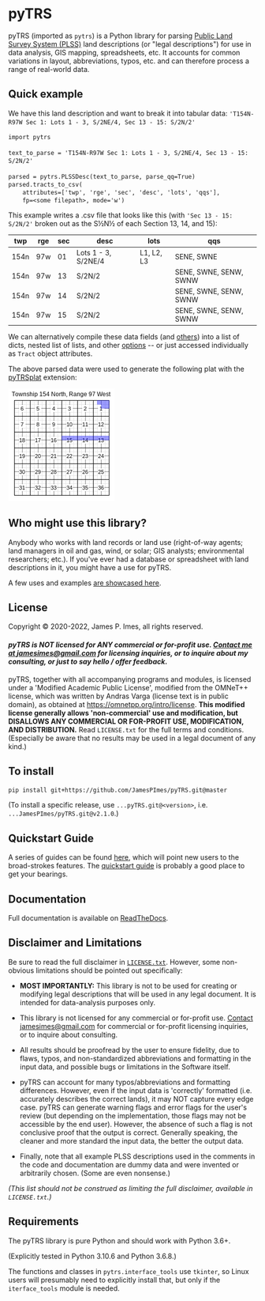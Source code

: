 # pyTRS

pyTRS (imported as `pytrs`) is a Python library for parsing [Public Land Survey System (PLSS)](https://en.wikipedia.org/wiki/Public_Land_Survey_System) land descriptions (or "legal descriptions") for use in data analysis, GIS mapping, spreadsheets, etc. It accounts for common variations in layout, abbreviations, typos, etc. and can therefore process a range of real-world data.

## Quick example

We have this land description and want to break it into tabular data: `'T154N-R97W Sec 1: Lots 1 - 3, S/2NE/4, Sec 13 - 15: S/2N/2'`
```
import pytrs

text_to_parse = 'T154N-R97W Sec 1: Lots 1 - 3, S/2NE/4, Sec 13 - 15: S/2N/2'

parsed = pytrs.PLSSDesc(text_to_parse, parse_qq=True)
parsed.tracts_to_csv(
    attributes=['twp', 'rge', 'sec', 'desc', 'lots', 'qqs'],
    fp=<some filepath>, mode='w')
```
This example writes a .csv file that looks like this (with `'Sec 13 - 15: S/2N/2'` broken out as the S½N½ of each Section 13, 14, and 15):

| twp | rge | sec | desc                | lots |   qqs |
|------|-----|-----|---------------------|------|--------|
| 154n | 97w | 01  | Lots 1 - 3, S/2NE/4 | L1, L2, L3 | SENE, SWNE |
| 154n | 97w | 13  | S/2N/2              | | SENE, SWNE, SENW, SWNW |
| 154n | 97w | 14  | S/2N/2              | | SENE, SWNE, SENW, SWNW |
| 154n | 97w | 15  | S/2N/2              | | SENE, SWNE, SENW, SWNW |

We can alternatively compile these data fields (and [others](guides/guides/tract_attributes.md#tract-attributes)) into a list of dicts, nested list of lists, and other [options](guides/guides/extracting_data.md#extracting-bulk) -- or just accessed individually as `Tract` object attributes.

The above parsed data were used to generate the following plat with the [pyTRSplat](https://GitHub.com/JamesPImes/pyTRSplat) extension:

![quick_example](guides/guides/assets/quick_example_plat.png)


## Who might use this library?

Anybody who works with land records or land use (right-of-way agents; land managers in oil and gas, wind, or solar; GIS analysts; environmental researchers; etc.).  If you've ever had a database or spreadsheet with land descriptions in it, you might have a use for pyTRS.

A few uses and examples [are showcased here](guides/guides/examples.md).


## License
Copyright © 2020-2022, James P. Imes, all rights reserved.

#### *__pyTRS is NOT licensed for ANY commercial or for-profit use. [Contact me at <jamesimes@gmail.com>](mailto:jamesimes@gmail.com) for licensing inquiries, or to inquire about my consulting, or just to say hello / offer feedback.__*

pyTRS, together with all accompanying programs and modules, is licensed under a 'Modified Academic Public License', modified from the OMNeT++ license, which was written by Andras Varga (license text is in public domain), as obtained at <https://omnetpp.org/intro/license>. __This modified license generally allows 'non-commercial' use and modification, but DISALLOWS ANY COMMERCIAL OR FOR-PROFIT USE, MODIFICATION, AND DISTRIBUTION.__  Read `LICENSE.txt` for the full terms and conditions. (Especially be aware that no results may be used in a legal document of any kind.)


## To install

```
pip install git+https://github.com/JamesPImes/pyTRS.git@master
```

(To install a specific release, use `...pyTRS.git@<version>`, i.e. `...JamesPImes/pyTRS.git@v2.1.0`.)


## Quickstart Guide
A series of guides can be found [here](guides/readme.md), which will point new users to the broad-strokes features. The [quickstart guide](guides/guides/quickstart.md) is probably a good place to get your bearings.

## Documentation

Full documentation is available on [ReadTheDocs](https://pytrs.readthedocs.io/en/latest/index.html).

## Disclaimer and Limitations
Be sure to read the full disclaimer in [`LICENSE.txt`](LICENSE.txt). However, some non-obvious limitations should be pointed out specifically:
* __MOST IMPORTANTLY:__ This library is not to be used for creating or modifying legal descriptions that will be used in any legal document. It is intended for data-analysis purposes only.

* This library is not licensed for any commercial or for-profit use. [Contact <jamesimes@gmail.com>](mailto:jamesimes@gmail.com) for commercial or for-profit licensing inquiries, or to inquire about consulting.

* All results should be proofread by the user to ensure fidelity, due to flaws, typos, and non-standardized abbreviations and formatting in the input data, and possible bugs or limitations in the Software itself.

* pyTRS can account for many typos/abbreviations and formatting differences. However, even if the input data is 'correctly' formatted (i.e. accurately describes the correct lands), it may NOT capture every edge case. pyTRS can generate warning flags and error flags for the user's review (but depending on the implementation, those flags may not be accessible by the end user). However, the absence of such a flag is not conclusive proof that the output is correct. Generally speaking, the cleaner and more standard the input data, the better the output data.

* Finally, note that all example PLSS descriptions used in the comments in the code and documentation are dummy data and were invented or arbitrarily chosen. (Some are even nonsense.)

*(This list should not be construed as limiting the full disclaimer, available in `LICENSE.txt`.)*


## Requirements
The pyTRS library is pure Python and should work with Python 3.6+.

(Explicitly tested in Python 3.10.6 and Python 3.6.8.)

The functions and classes in ``pytrs.interface_tools`` use ``tkinter``, so Linux users will presumably need to explicitly install that, but only if the ``iterface_tools`` module is needed.
